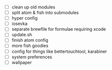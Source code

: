 - [ ] clean up old modules
- [ ] split atom & fish into submodules
- [ ] hyper config
- [ ] iosevka
- [ ] separate brewfile for formulae requiring xcode
- [ ] update.sh
- [ ] finish atom config
- [ ] more fish goodies
- [ ] config for things like bettertouchtool, karabiner
- [ ] system preferences
- [ ] wallpaper
